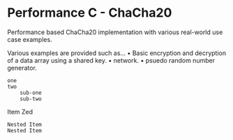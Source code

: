 # Performance C - ChaCha20
Performance based ChaCha20 implementation with various real-world use case examples.


Various examples are provided such as...
• Basic encryption and decryption of a data array using a shared key.
• network.
• psuedo random number generator.

    one
    two
        sub-one
        sub-two

Item Zed

    Nested Item
    Nested Item

